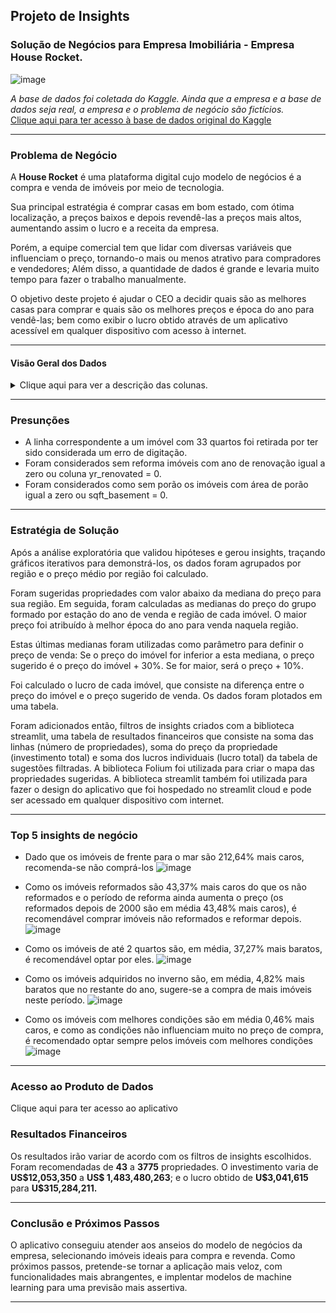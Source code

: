 ## Projeto de Insights 

### Solução de Negócios para Empresa Imobiliária - Empresa House Rocket.  

![image](image/logo.jpg)

*A base de dados foi coletada do Kaggle. Ainda que a empresa e a base de dados seja real, a empresa e o problema de negócio são fictícios.*  
 [Clique aqui para ter acesso à base de dados original do Kaggle](https://www.kaggle.com/datasets/harlfoxem/housesalesprediction) 


------------------
### Problema de Negócio

A **House Rocket** é uma plataforma digital cujo modelo de negócios é a compra e venda de imóveis por meio de tecnologia.

Sua principal estratégia é comprar casas em bom estado, com ótima localização, a preços baixos e depois revendê-las a preços mais altos, aumentando assim o lucro e a receita da empresa.

Porém, a equipe comercial tem que lidar com diversas variáveis que influenciam o preço, tornando-o mais ou menos atrativo para compradores e vendedores; Além disso, a quantidade de dados é grande e levaria muito tempo para fazer o trabalho manualmente.

O objetivo deste projeto é ajudar o CEO a decidir quais são as melhores casas para comprar e quais são os melhores preços e época do ano para vendê-las; bem como exibir o lucro obtido através de um aplicativo acessível em qualquer dispositivo com acesso à internet. 
 
--------------------------
#### Visão Geral dos Dados 
<details>
  <summary>Clique aqui para ver a descrição das colunas.</summary>
  
|Atributo 	                        |Definição |
| :---                            |     :---          |
|id 	                            | ID exclusivo de cada propriedade no banco de dados |
|date 	                          | Data de venda do imóvel|
|price 	                          | Preço de venda do imóvel|
|bathroms 	                      | Número de banheiros. Onde 0,5 representa um quarto com banheiro, mas sem chuveiro; 0,75 representa um banheiro que contém pia, vaso sanitário, chuveiro ou banheira. Um banheiro completo tem tradicionalmente uma pia, uma privada, um chuveiro e uma banheira
|sqft_living                      |	Metragem quadrada (em pés) do espaço interior do imóvel |
|sqft_lot                         |	Metragem quadrada do espaço de terra|
|floors                           |	Número de andares do imóvel|
|waterfront                       |	Coluna que representa se o imóvel tem ou não vista mar/lago. 0 representa sem vista para a água e 1 representa vista para a água |
|view                             |	Índice de 0 a 4 de quão boa é a vista do imóvel. 0 é a pior vista e 4 é a melhor vista|
|condition                        |	Índice de 1 a 5 na condição (usado) do imóvel. 1 é a pior condição e 5 é a melhor |
|grade                            |	Índice de 1 a 13 na condição de construção e projeto do imóvel. 1 é a pior nota e 13 é a melhor nota |
|sqft_above                       |	Metragem quadrada (em pés) do espaço interior do imóvel acima do nível do solo|
|sqft_basement                    |	Metragem quadrada (em pés) do espaço interno da propriedade abaixo do nível do solo (porão).|
|yr_built 	                      | Ano em que o imóvel foi construído|
|yr_renovated 	                  | Ano da última reforma do imóvel|
|zipcode                          |	Código postal da propriedade|
|lat                              |	Ponto de latitude da propriedade|
|long                             |	Ponto de longitude da propriedade|
|sqft_living15                    |	Metragem quadrada (em pés) do espaço interior para os 15 vizinhos mais próximos|
|sqft_lot15                       |	A metragem quadrada (em pés) do terreno (lotes vazios) dos 15 vizinhos mais próximos | 
</details>

--------------------------

### Presunções


* A linha correspondente a um imóvel com 33 quartos foi retirada por ter sido considerada um erro de digitação.
* Foram considerados sem reforma imóveis com ano de renovação igual a zero ou coluna yr_renovated = 0.
* Foram considerados como sem porão os imóveis com área de porão igual a zero ou sqft_basement = 0.

--------------------------

### Estratégia de Solução

Após a análise exploratória que validou hipóteses e gerou insights, traçando gráficos iterativos para demonstrá-los, os dados foram agrupados por região e o preço médio por região foi calculado. 

Foram sugeridas propriedades com valor abaixo da mediana do preço para sua região. Em seguida, foram calculadas as medianas do preço do grupo formado por estação do ano de venda e região de cada imóvel. O maior preço foi atribuído à melhor época do ano para venda naquela região.

Estas últimas medianas foram utilizadas como parâmetro para definir o preço de venda: Se o preço do imóvel for inferior a esta mediana, o preço sugerido é o preço do imóvel + 30%. Se for maior, será o preço + 10%. 

Foi calculado o lucro de cada imóvel, que consiste na diferença entre o preço do imóvel e o preço sugerido de venda. Os dados foram plotados em uma tabela.

Foram adicionados então, filtros de insights criados com a biblioteca streamlit, uma tabela de resultados financeiros que consiste na soma das linhas (número de propriedades), soma do preço da propriedade (investimento total) e soma dos lucros individuais (lucro total) da tabela de sugestões filtradas. A biblioteca Folium foi utilizada para criar o mapa das propriedades sugeridas. A biblioteca streamlit também foi utilizada para fazer o design do aplicativo que foi hospedado no streamlit cloud e pode ser acessado em qualquer dispositivo com internet. 

--------------------------

### Top 5 insights de negócio

* Dado que os imóveis de frente para o mar são 212,64% mais caros, recomenda-se não comprá-los 
![image](image/h1.jpg)

* Como os imóveis reformados são 43,37% mais caros do que os não reformados e o período de reforma ainda aumenta o preço (os reformados depois de 2000 são em média 43,48% mais caros), é recomendável comprar imóveis não reformados e reformar depois.
![image](image/h2.jpg)

* Como os imóveis de até 2 quartos são, em média, 37,27% mais baratos, é recomendável optar por eles.
![image](image/h3.jpg)

* Como os imóveis adquiridos no inverno são, em média, 4,82% mais baratos que no restante do ano, sugere-se a compra de mais imóveis neste período.
![image](image/h4.jpg)

* Como os imóveis com melhores condições são em média 0,46% mais caros, e como as condições não influenciam muito no preço de compra, é recomendado optar sempre pelos imóveis com melhores condições
![image](image/h5.jpg)
--------------------------

### Acesso ao Produto de Dados 

Clique aqui para ter acesso ao aplicativo 

### Resultados Financeiros

Os resultados irão variar de acordo com os filtros de insights escolhidos. Foram recomendadas de **43** a **3775** propriedades. O investimento varia de **US\$12,053,350** a **US\$ 1,483,480,263**; e o lucro obtido de **U\$3,041,615** para **U\$315,284,211.**
 
--------------------------

### Conclusão e Próximos Passos

O aplicativo conseguiu atender aos anseios do modelo de negócios da empresa, selecionando imóveis ideais para compra e revenda. Como próximos passos, pretende-se tornar a aplicação mais veloz, com funcionalidades mais abrangentes, e implentar modelos de machine learning para uma previsão mais assertiva.

--------------------------


